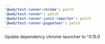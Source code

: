 ```yaml
---
'@web/test-runner-chrome': patch
'@web/test-runner': patch
'@web/test-runner-junit-reporter': patch
'@web/test-runner-puppeteer': patch
---
```


Update dependency chrome-launcher to ^0.15.0
